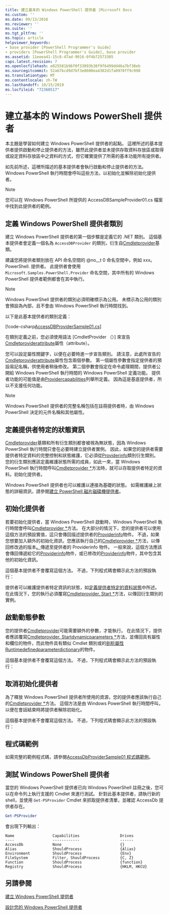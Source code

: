 ```yaml
---
title: 建立基本的 Windows PowerShell 提供者 |Microsoft Docs
ms.custom: ''
ms.date: 09/13/2016
ms.reviewer: ''
ms.suite: ''
ms.tgt_pltfrm: ''
ms.topic: article
helpviewer_keywords:
- base provider [PowerShell Programmer's Guide]
- providers [PowerShell Programmer's Guide], base provider
ms.assetid: 11eeea41-15c8-47ad-9016-0f4b72573305
caps.latest.revision: 7
ms.openlocfilehash: e825581b96f0f33893b38f9f6499dd46a7bf38eb
ms.sourcegitcommit: 52a67bcd9d7bf3e8600ea4302d1fa8970ff9c998
ms.translationtype: MT
ms.contentlocale: zh-TW
ms.lasthandoff: 10/15/2019
ms.locfileid: "72360517"
---
```

# <a name="creating-a-basic-windows-powershell-provider"></a>建立基本的 Windows PowerShell 提供者

本主題是學習如何建立 Windows PowerShell 提供者的起點。 這裡所述的基本提供者提供啟動和停止提供者的方法，雖然此提供者並未提供存取資料存放區或取得或設定資料存放區中之資料的方式，但它確實提供了所需的基本功能所有提供者。

如先前所述，這裡所描述的基本提供者會執行啟動和停止提供者的方法。 Windows PowerShell 執行時間會呼叫這些方法，以初始化並解除初始化提供者。

> [!NOTE]
> 您可以在 Windows PowerShell 所提供的 AccessDBSampleProvider01.cs 檔案中找到此提供者的範例。

## <a name="defining-the-windows-powershell-provider-class"></a>定義 Windows PowerShell 提供者類別

建立 Windows PowerShell 提供者的第一個步驟是定義它的 .NET 類別。 這個基本提供者會定義一個名為 `AccessDBProvider` 的類別，衍生自[Cmdletprovider](/dotnet/api/System.Management.Automation.Provider.CmdletProvider)基類。

建議您將提供者類別放在 API 命名空間的 @no__t 0 命名空間中，例如 xxx。PowerShell. 提供者。 此提供者會使用 `Microsoft.Samples.PowerShell.Provider` 命名空間，其中所有的 Windows PowerShell 提供者範例都會在其中執行。

> [!NOTE]
> Windows PowerShell 提供者的類別必須明確標示為公用。 未標示為公用的類別會預設為內部，且不會由 Windows PowerShell 執行時間找到。

以下是此基本提供者的類別定義：

[!code-csharp[AccessDBProviderSample01.cs](../../../../powershell-sdk-samples/SDK-2.0/csharp/AccessDBProviderSample01/AccessDBProviderSample01.cs#L23-L24 "AccessDBProviderSample01.cs")]

在類別定義之前，您必須使用語法 [CmdletProvider （）] 來宣告[Cmdletproviderattribute](/dotnet/api/System.Management.Automation.Provider.CmdletProviderAttribute)屬性（attribute）。

您可以設定屬性關鍵字，以便在必要時進一步宣告類別。 請注意，此處所宣告的[Cmdletproviderattribute](/dotnet/api/System.Management.Automation.Provider.CmdletProviderAttribute)屬性包含兩個參數。 第一個屬性參數會指定提供者的預設易記名稱，供使用者稍後修改。 第二個參數會指定在命令處理期間，提供者公開給 Windows PowerShell 執行時間的 Windows PowerShell 定義功能。 提供者功能的可能值是由[Providercapabilities](/dotnet/api/System.Management.Automation.Provider.ProviderCapabilities)列舉所定義。 因為這是基底提供者，所以不支援任何功能。

> [!NOTE]
> Windows PowerShell 提供者的完整名稱包括在註冊提供者時，由 Windows PowerShell 決定的元件名稱和其他屬性。

## <a name="defining-provider-specific-state-information"></a>定義提供者特定的狀態資訊

[Cmdletprovider](/dotnet/api/System.Management.Automation.Provider.CmdletProvider)基類和所有衍生類別都會被視為無狀態，因為 Windows PowerShell 執行時間只會在必要時建立提供者實例。 因此，如果您的提供者需要提供者特定資料的完整控制和狀態維護，它必須從[Providerinfo](/dotnet/api/System.Management.Automation.ProviderInfo)類別衍生類別。 您的衍生類別應該定義維護狀態所需的成員，如此一來，當 Windows PowerShell 執行時間呼叫[Cmdletprovider *](/dotnet/api/System.Management.Automation.Provider.CmdletProvider.Start)方法時，就可以存取提供者特定的資料。初始化提供者。

Windows PowerShell 提供者也可以維護以連接為基礎的狀態。 如需維護線上狀態的詳細資訊，請參閱[建立 PowerShell 磁片磁碟機提供者](./creating-a-windows-powershell-drive-provider.md)。

## <a name="initializing-the-provider"></a>初始化提供者

若要初始化提供者，當 Windows PowerShell 啟動時，Windows PowerShell 執行時間會呼叫[Cmdletprovider *](/dotnet/api/System.Management.Automation.Provider.CmdletProvider.Start)方法。 在大部分的情況下，您的提供者可以使用這個方法的預設實值，這只會傳回描述提供者的[Providerinfo](/dotnet/api/System.Management.Automation.ProviderInfo)物件。 不過，如果您想要加入額外的初始化資訊，您應該執行自己的[Cmdletprovider *](/dotnet/api/System.Management.Automation.Provider.CmdletProvider.Start)方法，以傳回修改過的版本[。](/dotnet/api/System.Management.Automation.ProviderInfo)傳遞至提供者的 Providerinfo 物件。 一般來說，這個方法應該會傳回傳遞給它的[Providerinfo](/dotnet/api/System.Management.Automation.ProviderInfo)物件，或已修改的[Providerinfo](/dotnet/api/System.Management.Automation.ProviderInfo)物件，其中包含其他的初始化資訊。

這個基本提供者不會覆寫這個方法。 不過，下列程式碼會顯示此方法的預設執行：

<!-- TODO!!!: review snippet reference  [!CODE [Msh_samplesaccessdbprov01#accessdbprov01ProviderStart](Msh_samplesaccessdbprov01#accessdbprov01ProviderStart)]  -->

提供者可以維護提供者特定資訊的狀態，如[定義提供者特定的資料狀態](#defining-provider-specific-state-information)中所述。 在此情況下，您的執行必須覆寫[Cmdletprovider. Start *](/dotnet/api/System.Management.Automation.Provider.CmdletProvider.Start)方法，以傳回衍生類別的實例。

## <a name="start-dynamic-parameters"></a>啟動動態參數

您的提供者[Cmdletprovider](/dotnet/api/System.Management.Automation.Provider.CmdletProvider.Start)可能需要額外的參數，才能執行。 在此情況下，提供者應該覆寫[Cmdletprovider. Startdynamicparameters *](/dotnet/api/System.Management.Automation.Provider.CmdletProvider.StartDynamicParameters)方法，並傳回具有屬性和欄位的物件，而此物件具有類似 Cmdlet 類別或的[剖析屬性Runtimedefinedparameterdictionary](/dotnet/api/System.Management.Automation.RuntimeDefinedParameterDictionary)的物件。

這個基本提供者不會覆寫這個方法。 不過，下列程式碼會顯示此方法的預設執行：

<!-- TODO!!!: review snippet reference  [!CODE [Msh_samplesaccessdbprov01#accessdbprov01ProviderDynamicParameters](Msh_samplesaccessdbprov01#accessdbprov01ProviderDynamicParameters)]  -->

## <a name="uninitializing-the-provider"></a>取消初始化提供者

為了釋放 Windows PowerShell 提供者所使用的資源，您的提供者應該執行自己的[Cmdletprovider *](/dotnet/api/System.Management.Automation.Provider.CmdletProvider.Stop)方法。 這個方法是由 Windows PowerShell 執行時間呼叫，以便在會話結束時將提供者解除初始化。

這個基本提供者不會覆寫這個方法。 不過，下列程式碼會顯示此方法的預設執行：

<!-- TODO!!!: review snippet reference  [!CODE [Msh_samplesaccessdbprov01#accessdbprov01ProviderStop](Msh_samplesaccessdbprov01#accessdbprov01ProviderStop)]  -->

## <a name="code-sample"></a>程式碼範例

如需完整的範例程式碼，請參閱[AccessDbProviderSample01 程式碼範例](./accessdbprovidersample01-code-sample.md)。

## <a name="testing-the-windows-powershell-provider"></a>測試 Windows PowerShell 提供者

當您的 Windows PowerShell 提供者已向 Windows PowerShell 註冊之後，您可以在命令列上執行支援的 Cmdlet 來進行測試。 針對此基本提供者，請執行新的 shell，並使用 `Get-PSProvider` Cmdlet 來抓取提供者清單，並確認 AccessDb 提供者存在。

```powershell
Get-PSProvider
```

會出現下列輸出：

```output
Name                 Capabilities                  Drives
----                 ------------                  ------
AccessDb             None                          {}
Alias                ShouldProcess                 {Alias}
Environment          ShouldProcess                 {Env}
FileSystem           Filter, ShouldProcess         {C, Z}
Function             ShouldProcess                 {function}
Registry             ShouldProcess                 {HKLM, HKCU}
```

## <a name="see-also"></a>另請參閱

[建立 Windows PowerShell 提供者](./how-to-create-a-windows-powershell-provider.md)

[設計您的 Windows PowerShell 提供者](./designing-your-windows-powershell-provider.md)
